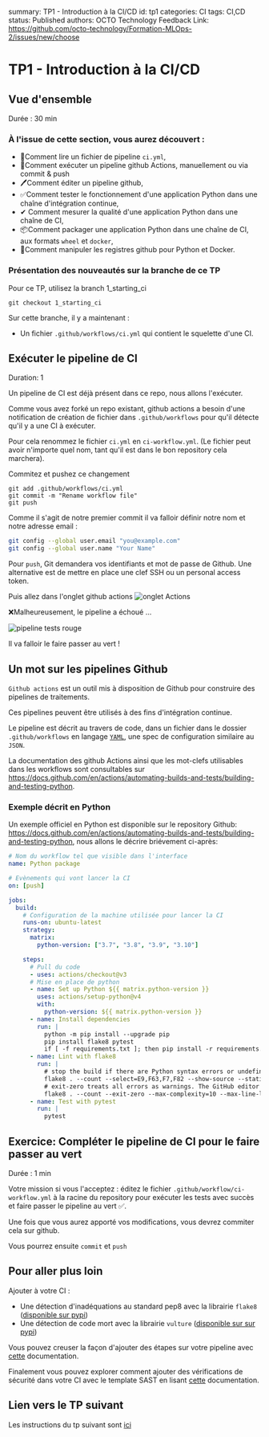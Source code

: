 summary: TP1 - Introduction à la CI/CD
id: tp1
categories: CI
tags: CI,CD
status: Published
authors: OCTO Technology
Feedback Link: https://github.com/octo-technology/Formation-MLOps-2/issues/new/choose

# TP1 - Introduction à la CI/CD

## Vue d'ensemble
Durée : 30 min

### À l'issue de cette section, vous aurez découvert :

- 📄Comment lire un fichier de pipeline `ci.yml`,
- 🚀Comment exécuter un pipeline github Actions, manuellement ou via commit & push
- 🖊Comment éditer un pipeline github,
- ✅Comment tester le fonctionnement d'une application Python dans une chaîne d'intégration continue,
- ✔ Comment mesurer la qualité d'une application Python dans une chaîne de CI,
- 📦Comment packager une application Python dans une chaîne de CI, aux formats `wheel` et `docker`,
- 🐳Comment manipuler les registres github pour Python et Docker.

### Présentation des nouveautés sur la branche de ce TP

Pour ce TP, utilisez la branch 1_starting_ci

`git checkout 1_starting_ci`

Sur cette branche, il y a maintenant : 
- Un fichier `.github/workflows/ci.yml` qui contient le squelette d'une CI. 

## Exécuter le pipeline de CI
Duration: 1

Un pipeline de CI est déjà présent dans ce repo, nous allons l'exécuter.

Comme vous avez forké un repo existant, github actions a besoin d'une notification de création de fichier dans `.github/workflows` 
pour qu'il détecte qu'il y a une CI à exécuter.

Pour cela renommez le fichier `ci.yml` en `ci-workflow.yml`. (Le fichier peut avoir n'importe quel nom, tant qu'il est dans le bon repository cela marchera).

Commitez et pushez ce changement
```shell
git add .github/workflows/ci.yml
git commit -m "Rename workflow file"
git push
```

Comme il s'agit de notre premier commit il va falloir définir notre nom et notre adresse email :

```bash
git config --global user.email "you@example.com"
git config --global user.name "Your Name"
```

Pour `push`, Git demandera vos identifiants et mot de passe de Github. Une alternative est de mettre en place une clef SSH ou un 
personal access token.

Puis allez dans l'onglet github actions
![onglet Actions](./docs/tp1/onglet-actions.png)

❌Malheureusement, le pipeline a échoué ...

![pipeline tests rouge](./docs/tp1/failed-ci.png)

Il va falloir le faire passer au vert !

## Un mot sur les pipelines Github

`Github actions` est un outil mis à disposition de Github pour construire des pipelines de traitements.

Ces pipelines peuvent être utilisés à des fins d'intégration continue.

Le pipeline est décrit au travers de code, dans un fichier dans le dossier `.github/workflows` en langage [`YAML`](https://learnxinyminutes.com/docs/fr-fr/yaml-fr/), une spec de configuration similaire au `JSON`.

La documentation des github Actions ainsi que les mot-clefs utilisables dans les workflows sont consultables sur <https://docs.github.com/en/actions/automating-builds-and-tests/building-and-testing-python>.

### Exemple décrit en Python

Un exemple officiel en Python est disponible sur le repository Github: <https://docs.github.com/en/actions/automating-builds-and-tests/building-and-testing-python>, nous allons le décrire briévement ci-après:

```yaml
# Nom du workflow tel que visible dans l'interface
name: Python package

# Evènements qui vont lancer la CI
on: [push]

jobs:
  build:
    # Configuration de la machine utilisée pour lancer la CI
    runs-on: ubuntu-latest
    strategy:
      matrix:
        python-version: ["3.7", "3.8", "3.9", "3.10"]

    steps:
      # Pull du code
      - uses: actions/checkout@v3
      # Mise en place de python
      - name: Set up Python ${{ matrix.python-version }}
        uses: actions/setup-python@v4
        with:
          python-version: ${{ matrix.python-version }}
      - name: Install dependencies
        run: |
          python -m pip install --upgrade pip
          pip install flake8 pytest
          if [ -f requirements.txt ]; then pip install -r requirements.txt; fi
      - name: Lint with flake8
        run: |
          # stop the build if there are Python syntax errors or undefined names
          flake8 . --count --select=E9,F63,F7,F82 --show-source --statistics
          # exit-zero treats all errors as warnings. The GitHub editor is 127 chars wide
          flake8 . --count --exit-zero --max-complexity=10 --max-line-length=127 --statistics
      - name: Test with pytest
        run: |
          pytest
```

## Exercice: Compléter le pipeline de CI pour le faire passer au vert
Durée : 1 min

Votre mission si vous l'acceptez : éditez le fichier `.github/workflow/ci-workflow.yml` à la racine du repository pour exécuter les tests avec succès et faire passer le pipeline au vert ✅.

Une fois que vous aurez apporté vos modifications, vous devrez commiter cela sur github.

Vous pourrez ensuite `commit` et `push`

## Pour aller plus loin

Ajouter à votre CI :
- Une détection d'inadéquations au standard pep8 avec la librairie `flake8` ([disponible sur pypi](https://pypi.org/project/flake8/))
- Une détection de code mort avec la librairie `vulture` ([disponible sur sur pypi](https://pypi.org/project/vulture/))

Vous pouvez creuser la façon d'ajouter des étapes sur votre pipeline avec [cette](https://docs.github.com/fr/actions/quickstart) documentation.

Finalement vous pouvez explorer comment ajouter des vérifications de sécurité dans votre CI avec le template SAST en lisant [cette](https://github.com/marketplace/actions/sast-scan) documentation.

## Lien vers le TP suivant

Les instructions du tp suivant sont [ici](https://octo-technology.github.io/Formation-MLOps-2/tp2#0)